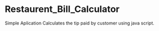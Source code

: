 # Restaurent_Bill_Calculator
Simple Aplication
Calculates the tip paid by customer using java script.

